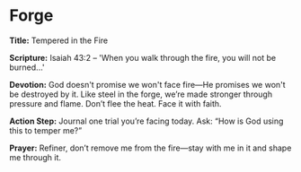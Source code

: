 # Forge

**Title:** Tempered in the Fire

**Scripture:** Isaiah 43:2 – 'When you walk through the fire, you will not be burned...'

**Devotion:**
God doesn't promise we won't face fire—He promises we won't be destroyed by it. Like steel in the forge, we’re made stronger through pressure and flame. Don’t flee the heat. Face it with faith.

**Action Step:** Journal one trial you’re facing today. Ask: “How is God using this to temper me?”

**Prayer:**
Refiner, don’t remove me from the fire—stay with me in it and shape me through it.
